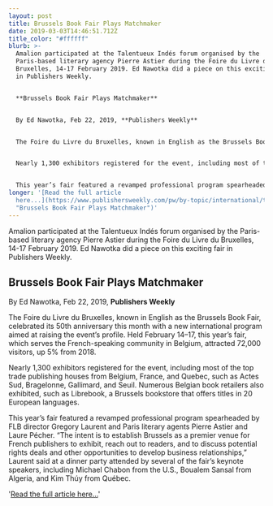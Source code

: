 ```yaml
---
layout: post
title: Brussels Book Fair Plays Matchmaker
date: 2019-03-03T14:46:51.712Z
title_color: "#ffffff"
blurb: >-
  Amalion participated at the Talentueux Indés forum organised by the
  Paris-based literary agency Pierre Astier during the Foire du Livre du
  Bruxelles, 14-17 February 2019. Ed Nawotka did a piece on this exciting fair
  in Publishers Weekly.


  **Brussels Book Fair Plays Matchmaker** 


  By Ed Nawotka, Feb 22, 2019, **Publishers Weekly**


  The Foire du Livre du Bruxelles, known in English as the Brussels Book Fair, celebrated its 50th anniversary this month with a new international program aimed at raising the event’s profile. Held February 14–17, this year’s fair, which serves the French-speaking community in Belgium, attracted 72,000 visitors, up 5% from 2018.


  Nearly 1,300 exhibitors registered for the event, including most of the top trade publishing houses from Belgium, France, and Quebec, such as Actes Sud, Bragelonne, Gallimard, and Seuil. Numerous Belgian book retailers also exhibited, such as Librebook, a Brussels bookstore that offers titles in 20 European languages.


  This year’s fair featured a revamped professional program spearheaded by FLB director Gregory Laurent and Paris literary agents Pierre Astier and Laure Pécher. “The intent is to establish Brussels as a premier venue for French publishers to exhibit, reach out to readers, and to discuss potential rights deals and other opportunities to develop business relationships,” Laurent said at a dinner party attended by several of the fair’s keynote speakers, including Michael Chabon from the U.S., Boualem Sansal from Algeria, and Kim Thúy from Québec.
longer: '[Read the full article
  here...](https://www.publishersweekly.com/pw/by-topic/international/trade-shows/article/79358-brussels-book-fair-plays-matchmaker.html
  "Brussels Book Fair Plays Matchmaker")'
---
```

Amalion participated at the Talentueux Indés forum organised by the Paris-based literary agency Pierre Astier during the Foire du Livre du Bruxelles, 14-17 February 2019. Ed Nawotka did a piece on this exciting fair in Publishers Weekly.

## **Brussels Book Fair Plays Matchmaker** 

By Ed Nawotka, Feb 22, 2019, **Publishers Weekly**

The Foire du Livre du Bruxelles, known in English as the Brussels Book Fair, celebrated its 50th anniversary this month with a new international program aimed at raising the event’s profile. Held February 14–17, this year’s fair, which serves the French-speaking community in Belgium, attracted 72,000 visitors, up 5% from 2018.

Nearly 1,300 exhibitors registered for the event, including most of the top trade publishing houses from Belgium, France, and Quebec, such as Actes Sud, Bragelonne, Gallimard, and Seuil. Numerous Belgian book retailers also exhibited, such as Librebook, a Brussels bookstore that offers titles in 20 European languages.

This year’s fair featured a revamped professional program spearheaded by FLB director Gregory Laurent and Paris literary agents Pierre Astier and Laure Pécher. “The intent is to establish Brussels as a premier venue for French publishers to exhibit, reach out to readers, and to discuss potential rights deals and other opportunities to develop business relationships,” Laurent said at a dinner party attended by several of the fair’s keynote speakers, including Michael Chabon from the U.S., Boualem Sansal from Algeria, and Kim Thúy from Québec.

'[Read the full article  here...](https://www.publishersweekly.com/pw/by-topic/international/trade-shows/article/79358-brussels-book-fair-plays-matchmaker.html "Brussels Book Fair Plays Matchmaker")'